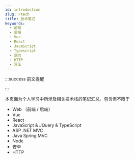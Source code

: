 ```yaml
---
id: introduction
slug: /tech
title: 技术笔记
keywords:
  - 前端
  - 后端
  - Vue
  - React
  - JavaScript
  - Typescript
  - 逆向
  - HTTP
  - 算法
---
```


:::success 前文提醒



::: 



本页面为个人学习中所涉及相关技术栈的笔记汇总，包含但不限于

- Web （前端 / 后端）
- Vue
- React
- JavaScript & JQuery & TypeScript
- ASP .NET MVC
- Java Spring MVC
- Node
- 安卓
- HTTP